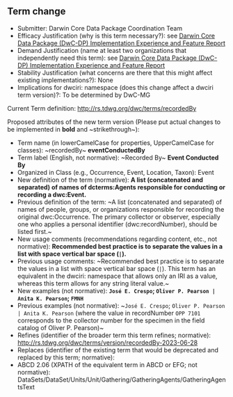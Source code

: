 ## Term change

* Submitter: Darwin Core Data Package Coordination Team
* Efficacy Justification (why is this term necessary?): see [Darwin Core Data Package (DwC-DP) Implementation Experience and Feature Report](https://gbif.github.io/dwc-dp/docs/dwc_dp_implementation_feature_reports.pdf)
* Demand Justification (name at least two organizations that independently need this term): see [Darwin Core Data Package (DwC-DP) Implementation Experience and Feature Report](https://gbif.github.io/dwc-dp/docs/dwc_dp_implementation_feature_reports.pdf)
* Stability Justification (what concerns are there that this might affect existing implementations?): None
* Implications for dwciri: namespace (does this change affect a dwciri term version)?: To be determined by DwC-MG

Current Term definition: http://rs.tdwg.org/dwc/terms/recordedBy

Proposed attributes of the new term version (Please put actual changes to be implemented in **bold** and ~strikethrough~):

* Term name (in lowerCamelCase for properties, UpperCamelCase for classes): ~recordedBy~ **eventConductedBy**
* Term label (English, not normative): ~Recorded By~ **Event Conducted By**
* Organized in Class (e.g., Occurrence, Event, Location, Taxon): Event
* New definition of the term (normative): **A list (concatenated and separated) of names of dcterms:Agents responsible for conducting or recording a dwc:Event.**
* Previous definition of the term: ~A list (concatenated and separated) of names of people, groups, or organizations responsible for recording the original dwc:Occurrence. The primary collector or observer, especially one who applies a personal identifier (dwc:recordNumber), should be listed first.~
* New usage comments (recommendations regarding content, etc., not normative): **Recommended best practice is to separate the values in a list with space vertical bar space (` | `).** 
* Previous usage comments: ~Recommended best practice is to separate the values in a list with space vertical bar space (` | `). This term has an equivalent in the dwciri: namespace that allows only an IRI as a value, whereas this term allows for any string literal value.~
* New examples (not normative): **`José E. Crespo`; `Oliver P. Pearson | Anita K. Pearson`; `FMNH`**
* Previous examples (not normative): ~`José E. Crespo`; `Oliver P. Pearson | Anita K. Pearson` (where the value in recordNumber `OPP 7101` corresponds to the collector number for the specimen in the field catalog of Oliver P. Pearson)~
* Refines (identifier of the broader term this term refines; normative): http://rs.tdwg.org/dwc/terms/version/recordedBy-2023-06-28
* Replaces (identifier of the existing term that would be deprecated and replaced by this term; normative): 
* ABCD 2.06 (XPATH of the equivalent term in ABCD or EFG; not normative): DataSets/DataSet/Units/Unit/Gathering/GatheringAgents/GatheringAgentsText

